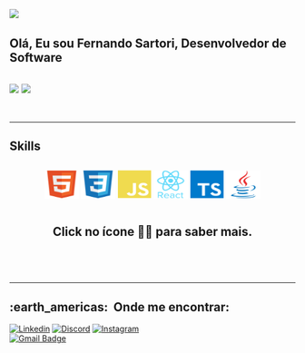 ![](https://komarev.com/ghpvc/?username=Sartorisos&color=006bed)


<h2> Olá, Eu sou Fernando Sartori, Desenvolvedor de Software <h2/>

<div>
  <img src="https://github-readme-stats.zohan.tech/api?username=Sartorisos&hide_border=true&theme=dark&show_icons=true&icon_color=5658dd">
  <img width="356" src="https://github-readme-stats.zohan.tech/api/top-langs/?username=Sartorisos&layout=compact&hide_border=true&theme=dark&show_icons=true&icon_color=5658dd">
</div>
<br/>
  
   ______________________________________________________________________________________________________________________________________
   <h2> Skills </h2>
  
  
  ##
### 

<div align="center">
  <a href="https://www.w3schools.com/html/" target="_blank"><img align="center" alt="HTML" height="50" width="60" title="Html" src="https://raw.githubusercontent.com/devicons/devicon/master/icons/html5/html5-original.svg"></a>
  <a href="https://www.w3schools.com/css/" target="_blank"><img align="center" alt="CSS" height="50" width="60" title="CSS" src="https://raw.githubusercontent.com/devicons/devicon/master/icons/css3/css3-original.svg"></a>
  <a href="https://www.w3schools.com/js/" target="_blank"><img align="center" alt="JS" height="50" width="60" title="JavaScript" src="https://raw.githubusercontent.com/devicons/devicon/master/icons/javascript/javascript-plain.svg"></a>
  <a href="https://www.w3schools.com/react/" target="_blank"><img align="center" alt="React" height="50" width="60" title="React" src="https://github.com/devicons/devicon/blob/master/icons/react/react-original-wordmark.svg"></a>
  <a href="https://www.w3schools.com/typescript/" target="_blank"><img align="center" alt="TypeScript" height="50" width="60" title="TypeScript" src="https://github.com/devicons/devicon/blob/master/icons/typescript/typescript-original.svg"></a>
  <a href="https://www.w3schools.com/java/" target="_blank"><img align="center" alt="Java" height="50" width="60" title="Java" src="https://github.com/devicons/devicon/blob/master/icons/java/java-original.svg"></a>
  <br><br>
  <h2>Click no ícone ☝🏻 para saber mais.</h2>
</div>

##

</div>

<br>
<br>
  
  ________________________________________________________________________________________________________________________________
 
 <h2> :earth_americas: &nbsp;Onde me encontrar: </h2> 
  
  <div> 

[![Linkedin](https://img.shields.io/badge/LinkedIn-0077B5?style=for-the-badge&logo=linkedin&logoColor=white)](https://www.linkedin.com/in/fernando-sartori-60659425a/)
[![Discord](https://img.shields.io/badge/Discord-7289DA?style=for-the-badge&logo=discord&logoColor=white)](https://discord.com/channels/@Sartorisos)
[![Instagram](https://img.shields.io/badge/Instagram-E4405F?style=for-the-badge&logo=instagram&logoColor=white)](https://www.instagram.com/fehsartori/)
   <br>
[![Gmail Badge](https://img.shields.io/badge/-fehsartorisos@gmail.com-006bed?style=flat-square&logo=Gmail&logoColor=white&link=mailto:fehsartorisos@gmail.com)](mailto:fehsartorisos@gmail.com)
